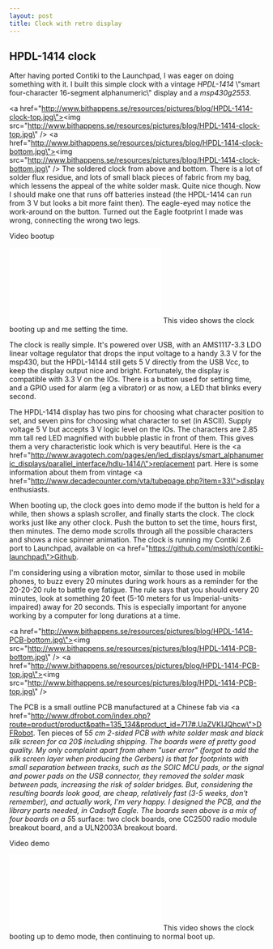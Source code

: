 ```yaml
---
layout: post
title: Clock with retro display
---
```


<h2>HPDL-1414 clock</h2>
After having ported Contiki to the Launchpad, I was eager on doing something with it. I built this simple clock with a vintage <em>HPDL-1414</em> \"smart four-character 16-segment alphanumeric\" display and a <em>msp430g2553</em>.

<a href=\"http://www.bithappens.se/resources/pictures/blog/HPDL-1414-clock-top.jpg\"><img src=\"http://www.bithappens.se/resources/pictures/blog/HPDL-1414-clock-top.jpg\" /></a>
<a href=\"http://www.bithappens.se/resources/pictures/blog/HPDL-1414-clock-bottom.jpg\"><img src=\"http://www.bithappens.se/resources/pictures/blog/HPDL-1414-clock-bottom.jpg\" /></a>
The soldered clock from above and bottom. There is a lot of solder flux residue, and lots of small black pieces of fabric from my bag, which lessens the appeal of the white solder mask. Quite nice though. Now I should make one that runs off batteries instead (the HPDL-1414 can run from 3 V but looks a bit more faint then). The eagle-eyed may notice the work-around
on the button. Turned out the Eagle footprint I made was wrong, connecting the wrong two legs.


<!--more-->

Video bootup
<iframe width=\"480\" height=\"270\" src=\"https://www.youtube-nocookie.com/embed/X6pWpAnn9J8\" frameborder=\"0\" allowfullscreen></iframe>
This video shows the clock booting up and me setting the time.

The clock is really simple. It\'s powered over USB, with an AMS1117-3.3 LDO linear voltage regulator that drops the input voltage to a handy 3.3 V for the msp430, but the HPDL-14144 still gets 5 V directly from the USB Vcc, to keep the display output nice and bright. Fortunately, the display is compatible with 3.3 V on the IOs. There is a button used for setting time, and a GPIO used for alarm (eg a vibrator) or as now, a LED that blinks every second.

The HPDL-1414 display has two pins for choosing what character position to set, and seven pins for choosing what character to set (in ASCII). Supply voltage 5 V but accepts 3 V logic level on the IOs. The characters are 2.85 mm tall red LED magnified with bubble plastic in front of them. This gives them a very characteristic look which is very beautiful. Here is the <a href=\"http://www.avagotech.com/pages/en/led_displays/smart_alphanumeric_displays/parallel_interface/hdlu-1414/\">replacement part</a>. Here is some information about them from vintage <a href=\"http://www.decadecounter.com/vta/tubepage.php?item=33\">display enthusiasts</a>.


When booting up, the clock goes into demo mode if the button is held for a while, then shows a splash scroller, and finally starts the clock. The clock works just like any other clock. Push the button to set the time, hours first, then minutes. The demo mode scrolls through all the possible characters and shows a nice spinner animation. The clock is running my Contiki 2.6 port to Launchpad, available on <a href=\"https://github.com/msloth/contiki-launchpad\">Github</a>. 

I\'m considering using a vibration motor, similar to those used in mobile phones, to buzz every 20 minutes during work hours as a reminder for the 20-20-20 rule to battle eye fatigue. The rule says that you should every 20 minutes, look at something 20 feet (5-10 meters for us Imperial-units-impaired) away for 20 seconds. This is especially important for anyone working by a computer for long durations at a time.

<a href=\"http://www.bithappens.se/resources/pictures/blog/HPDL-1414-PCB-bottom.jpg\"><img src=\"http://www.bithappens.se/resources/pictures/blog/HPDL-1414-PCB-bottom.jpg\" /></a>
<a href=\"http://www.bithappens.se/resources/pictures/blog/HPDL-1414-PCB-top.jpg\"><img src=\"http://www.bithappens.se/resources/pictures/blog/HPDL-1414-PCB-top.jpg\" /></a>

The PCB is a small outline PCB manufactured at a Chinese fab via <a href=\"http://www.dfrobot.com/index.php?route=product/product&path=135_134&product_id=717#.UaZVKIJQhcw\">DFRobot</a>. Ten pieces of 5*5 cm 2-sided PCB with white solder mask and black silk screen for ca 20$ including shipping. The boards were of pretty good quality. My only complaint apart from *ahem* \"user error\" (forgot to add the silk screen layer when producing the Gerbers) is that for footprints with small separation between tracks, such as the SOIC MCU pads, or the signal and power pads on the USB connector, they removed the solder mask between pads, increasing the risk of solder bridges. But, considering the resulting boards look good, are cheap, relatively fast (3-5 weeks, don\'t remember), and actually work, I\'m very happy. I designed the PCB, and the library parts needed, in Cadsoft Eagle. The boards seen above is a mix of four boards on a 5*5 surface: two clock boards, one CC2500 radio module breakout board, and a ULN2003A breakout board.

Video demo
<iframe width=\"480\" height=\"270\" src=\"https://www.youtube-nocookie.com/embed/H-n53o-2VUA\" frameborder=\"0\" allowfullscreen></iframe>
This video shows the clock booting up to demo mode, then continuing to normal boot up.

